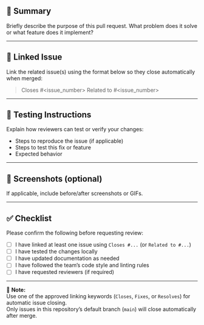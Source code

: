 ## 🧠 Summary
Briefly describe the purpose of this pull request.
What problem does it solve or what feature does it implement?

---

## 🧩 Linked Issue
Link the related issue(s) using the format below so they close automatically when merged:
> Closes #<issue_number>
> Related to #<issue_number>

---

## 🧪 Testing Instructions
Explain how reviewers can test or verify your changes:
- Steps to reproduce the issue (if applicable)
- Steps to test this fix or feature
- Expected behavior

---

## 📸 Screenshots (optional)
If applicable, include before/after screenshots or GIFs.

---

## ✅ Checklist
Please confirm the following before requesting review:

- [ ] I have linked at least one issue using `Closes #...` (or `Related to #...`)
- [ ] I have tested the changes locally
- [ ] I have updated documentation as needed
- [ ] I have followed the team’s code style and linting rules
- [ ] I have requested reviewers (if required)

---

📝 **Note:**  
Use one of the approved linking keywords (`Closes`, `Fixes`, or `Resolves`) for automatic issue closing.  
Only issues in this repository’s default branch (`main`) will close automatically after merge.

